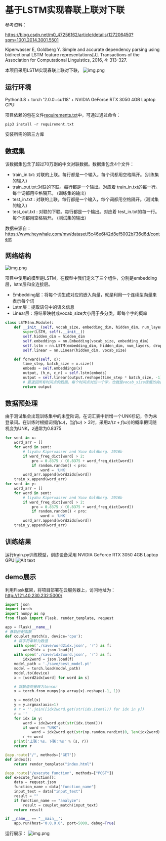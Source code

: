 # 基于LSTM实现春联上联对下联

参考资料：

https://blog.csdn.net/m0_47256162/article/details/127206450?spm=1001.2014.3001.5501

Kiperwasser E, Goldberg Y. Simple and accurate dependency parsing using bidirectional LSTM feature representations[J].
Transactions of the Association for Computational Linguistics, 2016, 4: 313-327.

本项目采用LSTM实现春联上联对下联，
![img.png](img/img.png)

## 运行环境
Python3.8 + torch '2.0.0+cu118' + NVIDIA GeForce RTX 3050 4GB Laptop GPU

项目依赖的包在文件[requirements.txt](requirements.txt)中，可通过通过命令：
```
pip3 install -r requirement.txt
```
安装所需的第三方库

## 数据集

该数据集包含了超过70万副的中文对联数据。数据集包含4个文件：

- train_in.txt: 对联的上联。每行都是一个输入，每个词都用空格隔开。(训练集的输入)
- train_out.txt:对联的下联。每行都是一个输出。对应着 train_in.txt的每一行。每个词都用空格隔开。 (训练集的输出)
- test_in.txt : 对联的上联。每行都是一个输入，每个词都用空格隔开。(测试集的输入)
- test_out.txt : 对联的下联。每行都是一个输出。对应着 test_in.txt的每一行。每个词都用空格隔开。 (测试集的输出)


数据来源自：https://www.heywhale.com/mw/dataset/5c46e6f42d8ef5002b736d6d/content

## 网络结构

![img.png](img/img2.png)

项目中使用的模型是LSTM，在模型中我们定义了三个组件，分别是embedding层，lstm层和全连接层。

- Embedding层：将每个词生成对应的嵌入向量，就是利用一个连续型向量来表示每个词
- Lstm层：提取语句中的语义信息
- Linear层：将结果映射成vocab_size大小用于多分类，即每个字的概率

```python
class LSTM(nn.Module):
    def __init__(self, vocab_size, embedding_dim, hidden_dim, num_layers):
        super(LSTM, self).__init__()
        self.hidden_dim = hidden_dim
        self.embeddings = nn.Embedding(vocab_size, embedding_dim)
        self.lstm = nn.LSTM(embedding_dim, hidden_dim, num_layers, dropout=0.5)
        self.linear = nn.Linear(hidden_dim, vocab_size)

    def forward(self, x):
        time_step, batch_size = x.size()
        embeds = self.embeddings(x)
        output, (h_n, c_n) = self.lstm(embeds)
        output = self.linear(output.reshape(time_step * batch_size, -1))
        # 要返回所有时间点的数据，每个时间点对应一个字，也就是vocab_size维度的向量
        return output
```

## 数据预处理

由于测试集会出现训练集中的未登陆词，在词汇表中新增一个UNK标记，作为未登录词。在训练时根据词频$f(\omega)$，当$f(\omega)>2$时，采用$z/(z+f(\omega))$的概率把词随机变为UNK，$z$通常为0.8375

```python
for sent in x:
    word_arr = []
    for word in sent:
        # liyahu Kiperwasser and Yoav Goldberg. 2016b
        if word_freq_dict[word] > 2:
            pro = 0.8375 / (0.8375 + word_freq_dict[word])
            if random.random() < pro:
                word = 'UNK'
        word_arr.append(word2idx[word])
    train_x.append(word_arr)
for sent in y:
    word_arr = []
    for word in sent:
        # liyahu Kiperwasser and Yoav Goldberg. 2016b
        if word_freq_dict[word] > 2:
            pro = 0.8375 / (0.8375 + word_freq_dict[word])
            if random.random() < pro:
                word = 'UNK'
        word_arr.append(word2idx[word])
    train_y.append(word_arr)
```

## 训练结果
运行train.py训练模型，训练设备采用 NVIDIA GeForce RTX 3050 4GB Laptop GPU
![Alt text](save/loss.png)

## demo展示
利用Flask框架，将项目部署在云服务器上，访问地址为：http://121.40.230.232:5000/ 
```python
import json
import torch
import numpy as np
from flask import Flask, render_template, request

app = Flask(__name__)
# 春联匹配函数
def couplet_match(s, device='cpu'):
    # 将字符串转为数值
    with open('./save/word2idx.json', 'r') as f:
        word2idx = json.load(f)
    with open('./save/idx2word.json', 'r') as f:
        idx2word = json.load(f)
    model_path = './save/best_model.pt'
    model = torch.load(model_path)
    model.to(device)
    x = [word2idx[word] for word in s]

    # 将数值向量转为tensor
    x = torch.from_numpy(np.array(x).reshape(-1, 1))

    y = model(x)
    y = y.argmax(axis=1)
    # r = ''.join([idx2word.get(str(idx.item())) for idx in y])
    r = ''
    for idx in y:
        word = idx2word.get(str(idx.item()))
        if word == "UNK":
            word = idx2word.get(str(np.random.randint(0, len(idx2word) - 1)))
        r += word
    print('上联：%s，下联：%s' % (s, r))
    return r

@app.route("/", methods=["GET"])
def index():
    return render_template("index.html")

@app.route("/execute_function", methods=["POST"])
def execute_function():
    data = request.json
    function_name = data["function_name"]
    input_text = data["input_text"]
    result = ""
    if function_name == "analyze":
        result = couplet_match(input_text)
    return result

if __name__ == "__main__":
    app.run(host='0.0.0.0', port=5000, debug=True)
```
运行展示：
![img.png](img/run.png)
